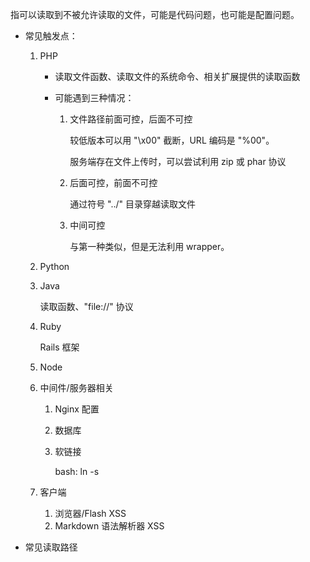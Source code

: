 指可以读取到不被允许读取的文件，可能是代码问题，也可能是配置问题。

- 常见触发点：

    1. PHP
    
        - 读取文件函数、读取文件的系统命令、相关扩展提供的读取函数
        
        - 可能遇到三种情况：
        
            1. 文件路径前面可控，后面不可控
            
                较低版本可以用 "\x00" 截断，URL 编码是 "%00"。  
                
                服务端存在文件上传时，可以尝试利用 zip 或 phar 协议  
                
            2. 后面可控，前面不可控  
                
                通过符号 "../" 目录穿越读取文件
                
            3. 中间可控
                
                与第一种类似，但是无法利用 wrapper。
                
    2. Python
    
    3. Java
        
        读取函数、"file://" 协议
        
    4. Ruby
        
        Rails 框架
       
    5. Node
    
    6. 中间件/服务器相关
        
        1. Nginx 配置
        
        2. 数据库
        
        3. 软链接
            
            bash: ln -s
        
    7. 客户端
        
        1. 浏览器/Flash XSS
        2. Markdown 语法解析器 XSS
        
- 常见读取路径
        
